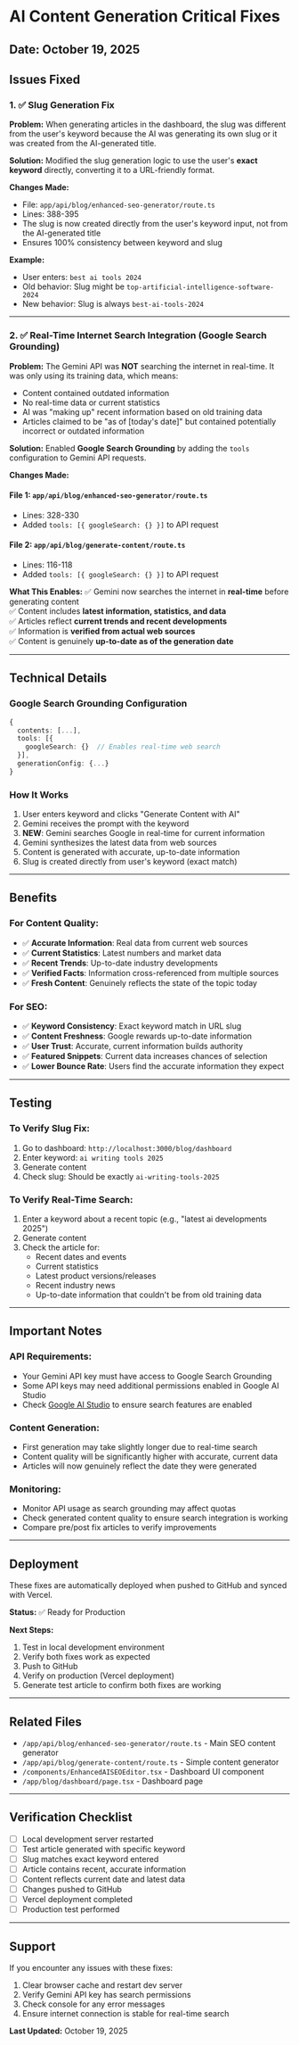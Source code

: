 # AI Content Generation Critical Fixes

## Date: October 19, 2025

## Issues Fixed

### 1. ✅ Slug Generation Fix
**Problem:** When generating articles in the dashboard, the slug was different from the user's keyword because the AI was generating its own slug or it was created from the AI-generated title.

**Solution:** Modified the slug generation logic to use the user's **exact keyword** directly, converting it to a URL-friendly format.

**Changes Made:**
- File: `app/api/blog/enhanced-seo-generator/route.ts`
- Lines: 388-395
- The slug is now created directly from the user's keyword input, not from the AI-generated title
- Ensures 100% consistency between keyword and slug

**Example:**
- User enters: `best ai tools 2024`
- Old behavior: Slug might be `top-artificial-intelligence-software-2024`
- New behavior: Slug is always `best-ai-tools-2024`

---

### 2. ✅ Real-Time Internet Search Integration (Google Search Grounding)

**Problem:** The Gemini API was **NOT** searching the internet in real-time. It was only using its training data, which means:
- Content contained outdated information
- No real-time data or current statistics
- AI was "making up" recent information based on old training data
- Articles claimed to be "as of [today's date]" but contained potentially incorrect or outdated information

**Solution:** Enabled **Google Search Grounding** by adding the `tools` configuration to Gemini API requests.

**Changes Made:**

#### File 1: `app/api/blog/enhanced-seo-generator/route.ts`
- Lines: 328-330
- Added `tools: [{ googleSearch: {} }]` to API request

#### File 2: `app/api/blog/generate-content/route.ts`
- Lines: 116-118
- Added `tools: [{ googleSearch: {} }]` to API request

**What This Enables:**
✅ Gemini now searches the internet in **real-time** before generating content  
✅ Content includes **latest information, statistics, and data**  
✅ Articles reflect **current trends and recent developments**  
✅ Information is **verified from actual web sources**  
✅ Content is genuinely **up-to-date as of the generation date**  

---

## Technical Details

### Google Search Grounding Configuration
```typescript
{
  contents: [...],
  tools: [{
    googleSearch: {}  // Enables real-time web search
  }],
  generationConfig: {...}
}
```

### How It Works
1. User enters keyword and clicks "Generate Content with AI"
2. Gemini receives the prompt with the keyword
3. **NEW**: Gemini searches Google in real-time for current information
4. Gemini synthesizes the latest data from web sources
5. Content is generated with accurate, up-to-date information
6. Slug is created directly from user's keyword (exact match)

---

## Benefits

### For Content Quality:
- ✅ **Accurate Information**: Real data from current web sources
- ✅ **Current Statistics**: Latest numbers and market data
- ✅ **Recent Trends**: Up-to-date industry developments
- ✅ **Verified Facts**: Information cross-referenced from multiple sources
- ✅ **Fresh Content**: Genuinely reflects the state of the topic today

### For SEO:
- ✅ **Keyword Consistency**: Exact keyword match in URL slug
- ✅ **Content Freshness**: Google rewards up-to-date information
- ✅ **User Trust**: Accurate, current information builds authority
- ✅ **Featured Snippets**: Current data increases chances of selection
- ✅ **Lower Bounce Rate**: Users find the accurate information they expect

---

## Testing

### To Verify Slug Fix:
1. Go to dashboard: `http://localhost:3000/blog/dashboard`
2. Enter keyword: `ai writing tools 2025`
3. Generate content
4. Check slug: Should be exactly `ai-writing-tools-2025`

### To Verify Real-Time Search:
1. Enter a keyword about a recent topic (e.g., "latest ai developments 2025")
2. Generate content
3. Check the article for:
   - Recent dates and events
   - Current statistics
   - Latest product versions/releases
   - Recent industry news
   - Up-to-date information that couldn't be from old training data

---

## Important Notes

### API Requirements:
- Your Gemini API key must have access to Google Search Grounding
- Some API keys may need additional permissions enabled in Google AI Studio
- Check [Google AI Studio](https://makersuite.google.com/app/apikey) to ensure search features are enabled

### Content Generation:
- First generation may take slightly longer due to real-time search
- Content quality will be significantly higher with accurate, current data
- Articles will now genuinely reflect the date they were generated

### Monitoring:
- Monitor API usage as search grounding may affect quotas
- Check generated content quality to ensure search integration is working
- Compare pre/post fix articles to verify improvements

---

## Deployment

These fixes are automatically deployed when pushed to GitHub and synced with Vercel.

**Status:** ✅ Ready for Production

**Next Steps:**
1. Test in local development environment
2. Verify both fixes work as expected
3. Push to GitHub
4. Verify on production (Vercel deployment)
5. Generate test article to confirm both fixes are working

---

## Related Files

- `/app/api/blog/enhanced-seo-generator/route.ts` - Main SEO content generator
- `/app/api/blog/generate-content/route.ts` - Simple content generator
- `/components/EnhancedAISEOEditor.tsx` - Dashboard UI component
- `/app/blog/dashboard/page.tsx` - Dashboard page

---

## Verification Checklist

- [ ] Local development server restarted
- [ ] Test article generated with specific keyword
- [ ] Slug matches exact keyword entered
- [ ] Article contains recent, accurate information
- [ ] Content reflects current date and latest data
- [ ] Changes pushed to GitHub
- [ ] Vercel deployment completed
- [ ] Production test performed

---

## Support

If you encounter any issues with these fixes:
1. Clear browser cache and restart dev server
2. Verify Gemini API key has search permissions
3. Check console for any error messages
4. Ensure internet connection is stable for real-time search

**Last Updated:** October 19, 2025